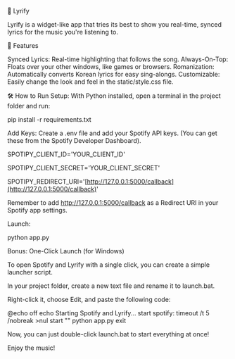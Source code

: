 🎵 Lyrify


Lyrify is a widget-like app that tries its best to show you real-time, synced lyrics for the music you're listening to.


🚀 Features

Synced Lyrics: Real-time highlighting that follows the song.
Always-On-Top: Floats over your other windows, like games or browsers.
Romanization: Automatically converts Korean lyrics for easy sing-alongs.
Customizable: Easily change the look and feel in the static/style.css file.


🛠️ How to Run
Setup: With Python installed, open a terminal in the project folder and run:

pip install -r requirements.txt

Add Keys: Create a .env file and add your Spotify API keys. (You can get these from the Spotify Developer Dashboard).

SPOTIPY_CLIENT_ID='YOUR_CLIENT_ID'

SPOTIPY_CLIENT_SECRET='YOUR_CLIENT_SECRET'

SPOTIPY_REDIRECT_URI='[http://127.0.0.1:5000/callback](http://127.0.0.1:5000/callback)'



Remember to add http://127.0.0.1:5000/callback as a Redirect URI in your Spotify app settings.



Launch:

python app.py


Bonus: One-Click Launch (for Windows)


To open Spotify and Lyrify with a single click, you can create a simple launcher script.


In your project folder, create a new text file and rename it to launch.bat.


Right-click it, choose Edit, and paste the following code:


@echo off
echo Starting Spotify and Lyrify...
start spotify:
timeout /t 5 /nobreak >nul
start "" python app.py
exit


Now, you can just double-click launch.bat to start everything at once!

Enjoy the music!
